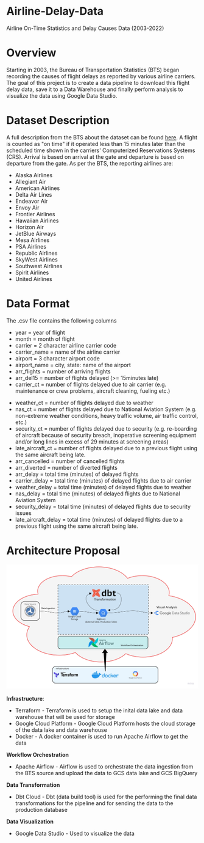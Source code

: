 # Airline-Delay-Data
Airline On-Time Statistics and Delay Causes Data (2003-2022)

# Overview
Starting in 2003, the Bureau of Transportation Statistics (BTS) began recording the causes of flight delays as reported by various airline carriers. The goal of this project is to create a data pipeline to download this flight delay data, save it to a Data Warehouse and finally perform analysis to visualize the data using Google Data Studio. 

# Dataset Description

A full description from the BTS about the dataset can be found [here](https://www.bts.dot.gov/explore-topics-and-geography/topics/airline-time-performance-and-causes-flight-delays).  A flight is counted as "on time" if it operated less than 15 minutes later than the scheduled time shown in the carriers' Computerized Reservations Systems (CRS). Arrival is based on arrival at the gate and departure is based on departure from the gate. As per the BTS, the reporting airlines are:
- Alaska Airlines
- Allegiant Air
- American Airlines
- Delta Air Lines
- Endeavor Air
- Envoy Air
- Frontier Airlines
- Hawaiian Airlines
- Horizon Air
- JetBlue Airways
- Mesa Airlines
- PSA Airlines
- Republic Airlines
- SkyWest Airlines
- Southwest Airlines
- Spirit Airlines
- United Airlines

# Data Format
The .csv file contains the following columns
- year = year of flight
- month = month of flight
- carrier = 2 character airline carrier code
- carrier_name = name of the airline carrier
- airport = 3 character airport code
- airport_name = city, state: name of the airport
- arr_flights = number of arriving flights
- arr_del15 =  number of flights delayed (>= 15minutes late)
- carrier_ct = number of flights delayed due to air carrier (e.g. maintenance or crew problems, aircraft cleaning, fueling etc.)
* weather_ct = number of flights delayed due to weather
* nas_ct = number of flights delayed due to National Aviation System (e.g. non-extreme weather conditions, heavy traffic volume, air traffic control, etc.)
* security_ct = number of flights delayed due to security (e.g. re-boarding of aircraft because of security breach, inoperative screening equipment and/or long lines in excess of 29 minutes at screening areas)
* late_aircraft_ct = number of flights delayed due to a previous flight using the same aircraft being late.
* arr_cancelled = number of cancelled flights
* arr_diverted = number of diverted flights
* arr_delay = total time (minutes) of delayed flights
* carrier_delay = total time (minutes) of delayed flights due to air carrier
* weather_delay = total time (minutes) of delayed flights due to weather
* nas_delay = total time (minutes) of delayed flights due to National Aviation System
* security_delay = total time (minutes) of delayed flights due to security issues
* late_aircraft_delay = total time (minutes) of delayed flights due to a previous flight using the same aircraft being late.

# Architecture Proposal

![alt workflow](https://github.com/Raatid-Dilly/Airline-Delay-Data/blob/main/images/airline_workflow.jpg)

**Infrastructure**:
  * Terraform - Terraform is used to setup the inital data lake and data warehouse that will be used for storage
  * Google Cloud Platform - Google Cloud Platform hosts the cloud storage of the data lake and data warehouse
  * Docker - A docker container is used to run Apache Airflow to get the data
  
**Workflow Orchestration**
  * Apache Airflow - Airflow is used to orchestrate the data ingestion from the BTS source and upload the data to GCS data lake and GCS BigQuery
  
**Data Transformation**
  * Dbt Cloud - Dbt (data build tool) is used for the performing the final data transformations for the pipeline and for sending the data to the production database
  
**Data Visualization**
  * Google Data Studio - Used to visualize the data

